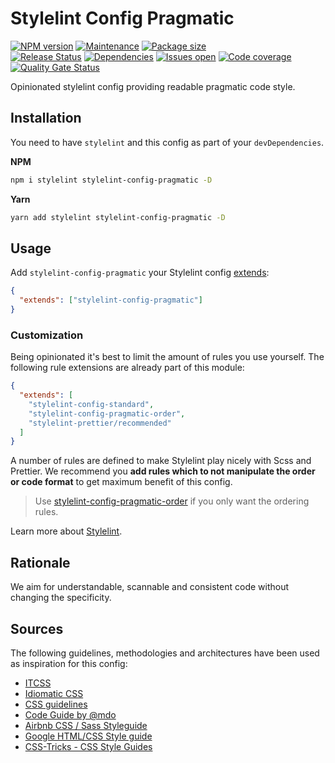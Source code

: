 # Stylelint Config Pragmatic

[![NPM version][version-shield]][version-url]
[![Maintenance][maintenance-shield]][maintenance-url]
[![Package size][package-size-shield]][package-size-url] \
[![Release Status][release-status-shield]][release-status-url]
[![Dependencies][dependencies-shield]][dependencies-url]
[![Issues open][issues-shield]][issues-url]
[![Code coverage][coverage-shield]][coverage-url]
[![Quality Gate Status][quality-shield]][quality-url]

Opinionated stylelint config providing readable pragmatic code style.

## Installation

You need to have `stylelint` and this config as part of your `devDependencies`.

**NPM**

```sh
npm i stylelint stylelint-config-pragmatic -D
```

**Yarn**

```sh
yarn add stylelint stylelint-config-pragmatic -D
```

## Usage

Add `stylelint-config-pragmatic` your Stylelint config [extends](https://github.com/stylelint/stylelint/blob/master/docs/user-guide/configure.md#extends):

```json
{
  "extends": ["stylelint-config-pragmatic"]
}
```

### Customization

Being opinionated it's best to limit the amount of rules you use yourself.
The following rule extensions are already part of this module:

```json
{
  "extends": [
    "stylelint-config-standard",
    "stylelint-config-pragmatic-order",
    "stylelint-prettier/recommended"
  ]
}
```

A number of rules are defined to make Stylelint play nicely with Scss and Prettier.
We recommend you **add rules which to not manipulate the order or code format** to get maximum benefit of this config.

> Use [stylelint-config-pragmatic-order](https://www.npmjs.com/package/stylelint-config-pragmatic-order) if you only want the ordering rules.

Learn more about [Stylelint](https://stylelint.io/).

## Rationale

We aim for understandable, scannable and consistent code without changing the specificity.

## Sources

The following guidelines, methodologies and architectures have been used as inspiration for this config:

- [ITCSS](https://www.xfive.co/blog/itcss-scalable-maintainable-css-architecture/)
- [Idiomatic CSS](https://github.com/necolas/idiomatic-css)
- [CSS guidelines](https://cssguidelin.es/)
- [Code Guide by @mdo](https://codeguide.co/#css)
- [Airbnb CSS / Sass Styleguide](https://github.com/airbnb/css#css)
- [Google HTML/CSS Style guide](https://google.github.io/styleguide/htmlcssguide.html#CSS_Formatting_Rules)
- [CSS-Tricks - CSS Style Guides](https://css-tricks.com/css-style-guides/)

[version-shield]: https://img.shields.io/npm/v/stylelint-config-pragmatic.svg
[version-url]: https://www.npmjs.com/package/stylelint-config-pragmatic
[maintenance-shield]: https://img.shields.io/maintenance/yes/2020.svg?color=blue
[maintenance-url]: https://github.com/pvds/stylelint-config-pragmatic/graphs/commit-activity
[package-size-shield]: https://img.shields.io/bundlephobia/min/stylelint-config-pragmatic.svg?label=size
[package-size-url]: https://bundlephobia.com/result?p=stylelint-config-pragmatic
[release-status-shield]: https://img.shields.io/github/workflow/status/pvds/stylelint-config-pragmatic/release.svg
[release-status-url]: https://github.com/pvds/stylelint-config-pragmatic/actions?query=workflow%3Arelease
[dependencies-shield]: https://img.shields.io/david/pvds/stylelint-config-pragmatic.svg
[dependencies-url]: https://github.com/pvds/stylelint-config-pragmatic
[issues-shield]: https://img.shields.io/github/issues/pvds/stylelint-config-pragmatic.svg
[issues-url]: https://github.com/pvds/stylelint-config-pragmatic/issues
[coverage-shield]: https://img.shields.io/codecov/c/github/pvds/stylelint-config-pragmatic.svg
[coverage-url]: https://codecov.io/gh/pvds/stylelint-config-pragmatic
[quality-shield]: https://img.shields.io/sonar/quality_gate/pvds_stylelint-config-pragmatic.svg?server=https%3A%2F%2Fsonarcloud.io
[quality-url]: https://sonarcloud.io/dashboard?id=pvds_stylelint-config-pragmatic
